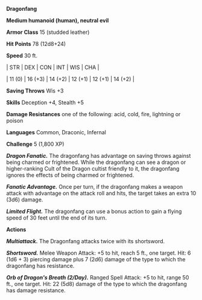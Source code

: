 **Dragonfang**

**Medium humanoid (human), neutral evil**

**Armor Class** 15 (studded leather)

**Hit Points** 78 (12d8+24)

**Speed** 30 ft.

|   STR   |   DEX   |   CON   |   INT   |   WIS   |   CHA   |
  
| 11 (0) | 16 (+3) | 14 (+2) | 12 (+1) | 12 (+1) | 14 (+2) |

**Saving Throws** Wis +3

**Skills** Deception +4, Stealth +5

**Damage Resistances** one of the following: acid, cold, fire, lightning or poison

**Languages** Common, Draconic, Infernal

**Challenge** 5 (1,800 XP)

***Dragon Fanatic.*** The dragonfang has advantage on saving throws against being charmed or frightened. While the dragonfang can see a dragon or higher-ranking Cult of the Dragon cultist friendly to it, the dragonfang ignores the effects of being charmed or frightened.

***Fanatic Advantage.*** Once per turn, if the dragonfang makes a weapon attack with advantage on the attack roll and hits, the target takes an extra 10 (3d6) damage.

***Limited Flight.*** The dragonfang can use a bonus action to gain a flying speed of 30 feet until the end of its turn.

**Actions**

***Multiattack.*** The Dragonfang attacks twice with its shortsword.

***Shortsword.*** Melee Weapon Attack: +5 to hit, reach 5 ft., one target. Hit: 6 (1d6 + 3) piercing damage plus 7 (2d6) damage of the type to which the dragonfang has resistance.

***Orb of Dragon's Breath (2/Day).*** Ranged Spell Attack: +5 to hit, range 50 ft., one target. Hit: 22 (5d8) damage of the type to which the dragonfang has damage resistance.

